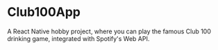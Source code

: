 # Club100App
A React Native hobby project, where you can play the famous Club 100 drinking game, integrated with Spotify's Web API.

